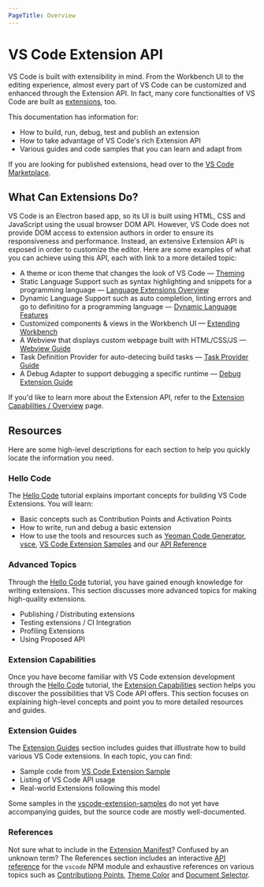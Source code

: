 ```yaml
---
PageTitle: Overview
---
```


# VS Code Extension API

VS Code is built with extensibility in mind. From the Workbench UI to the editing experience, almost every part of VS Code can be customized and enhanced through the Extension API. In fact, many core functionalties of VS Code are built as [extensions](https://github.com/Microsoft/vscode/tree/master/extensions), too.

This documentation has information for:

- How to build, run, debug, test and publish an extension
- How to take advantage of VS Code's rich Extension API
- Various guides and code samples that you can learn and adapt from

If you are looking for published extensions, head over to the [VS Code Marketplace](https://marketplace.visualstudio.com/).

## What Can Extensions Do?

VS Code is an Electron based app, so its UI is built using HTML, CSS and JavaScript using the usual browser DOM API. However, VS Code does not provide DOM access to extension authors in order to ensure its responsiveness and performance. Instead, an extensive Extension API is exposed in order to customize the editor. Here are some examples of what you can achieve using this API, each with link to a more detailed topic:

- A theme or icon theme that changes the look of VS Code — [Theming](/api/extension-capabilities/theming)
- Static Language Support such as syntax highlighting and snippets for a programming language — [Language Extensions Overview](/api/language-extensions/overview)
- Dynamic Language Support such as auto completion, linting errors and go to definitino for a programming language — [Dynamic Language Features](/api/language-extensions/dynamic-language-features)
- Customized components & views in the Workbench UI — [Extending Workbench](/api/extension-capabilities/extending-workbench)
- A Webview that displays custom webpage built with HTML/CSS/JS — [Webview Guide](/api/extension-guides/webview)
- Task Definition Provider for auto-detecing build tasks — [Task Provider Guide](/api/extension-guides/task-provider)
- A Debug Adapter to support debugging a specific runtime — [Debug Extension Guide](/api/extension-guides/debug-extension)

If you'd like to learn more about the Extension API, refer to the [Extension Capabilities / Overview](/api/extension-capabilities/overview) page.

## Resources

Here are some high-level descriptions for each section to help you quickly locate the information you need.

### Hello Code

The [Hello Code](/api/get-started/your-first-extension) tutorial explains important concepts for building VS Code Extensions. You will learn:

- Basic concepts such as Contribution Points and Activation Points
- How to write, run and debug a basic extension
- How to use the tools and resources such as [Yeoman Code Generator](https://github.com/Microsoft/vscode-generator-code), [vsce](https://github.com/Microsoft/vscode-vsce), [VS Code Extension Samples](https://github.com/Microsoft/vscode-extension-samples) and our [API Reference](/api/references/vscode-api)

### Advanced Topics

Through the [Hello Code](/api/get-started/your-first-extension) tutorial, you have gained enough knowledge for writing extensions. This section discusses more advanced topics for making high-quality extensions.

- Publishing / Distributing extensions
- Testing extensions / CI Integration
- Profiling Extensions
- Using Proposed API

### Extension Capabilities

Once you have become familiar with VS Code extension development through the [Hello Code](/api/get-started/your-first-extension) tutorial, the [Extension Capabilities](/api/extension-capabilities/overview) section helps you discover the possibilities that VS Code API offers. This section focuses on explaining high-level concepts and point you to more detailed resources and guides.

### Extension Guides

The [Extension Guides](/api/extension-guides/overview) section includes guides that illlustrate how to build various VS Code extensions. In each topic, you can find:

- Sample code from [VS Code Extension Sample](https://github.com/Microsoft/vscode-extension-samples)
- Listing of VS Code API usage
- Real-world Extensions following this model

Some samples in the [vscode-extension-samples](https://github.com/Microsoft/vscode-extension-samples) do not yet have accompanying guides, but the source code are mostly well-documented.

### References

Not sure what to include in the [Extension Manifest](/api/references/extension-manifest)? Confused by an unknown term? The References section includes an interactive [API reference](/api/references/vscode-api) for the `vscode` NPM module and exhaustive references on various topics such as [Contributiong Points](/api/references/contribution-points), [Theme Color](/api/references/theme-color) and [Document Selector](/api/references/document-selector).